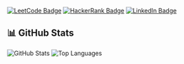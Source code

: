[![LeetCode Badge](https://img.shields.io/badge/LeetCode-FFA116?style=flat&logo=LeetCode&logoColor=black)](https://leetcode.com/richardshiawase/) [![HackerRank Badge](https://img.shields.io/badge/HackerRank-2EC866?style=flat&logo=HackerRank&logoColor=white)](https://www.hackerrank.com/richardshiawase) [![LinkedIn Badge](https://img.shields.io/badge/LinkedIn-richardshiawase-0077B5?style=flat&logo=LinkedIn&logoColor=white)](https://www.linkedin.com/in/richardshiawase/)


## 📊 GitHub Stats
![GitHub Stats](https://github-readme-stats.vercel.app/api?username=richardshiawase&show_icons=true&theme=radical)
![Top Languages](https://github-readme-stats.vercel.app/api/top-langs/?username=richardshiawase&layout=compact&theme=radical)
